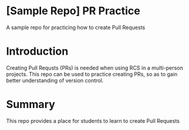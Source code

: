 # [Sample Repo] PR Practice
A sample repo for practicing how to create Pull Requests

# Introduction
Creating Pull Requsts (PRs) is needed when using RCS in a multi-person projects. This repo can be used to practice creating PRs, so as to gain better understanding of version control.

# Summary
This repo provides a place for students to learn to create Pull Requests
